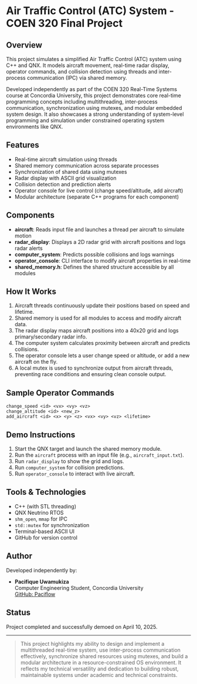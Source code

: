# Air Traffic Control (ATC) System - COEN 320 Final Project

## Overview
This project simulates a simplified Air Traffic Control (ATC) system using C++ and QNX. It models aircraft movement, real-time radar display, operator commands, and collision detection using threads and inter-process communication (IPC) via shared memory.

Developed independently as part of the COEN 320 Real-Time Systems course at Concordia University, this project demonstrates core real-time programming concepts including multithreading, inter-process communication, synchronization using mutexes, and modular embedded system design. It also showcases a strong understanding of system-level programming and simulation under constrained operating system environments like QNX.

## Features

- Real-time aircraft simulation using threads
- Shared memory communication across separate processes
- Synchronization of shared data using mutexes
- Radar display with ASCII grid visualization
- Collision detection and prediction alerts
- Operator console for live control (change speed/altitude, add aircraft)
- Modular architecture (separate C++ programs for each component)

## Components

- **aircraft**: Reads input file and launches a thread per aircraft to simulate motion
- **radar_display**: Displays a 2D radar grid with aircraft positions and logs radar alerts
- **computer_system**: Predicts possible collisions and logs warnings
- **operator_console**: CLI interface to modify aircraft properties in real-time
- **shared_memory.h**: Defines the shared structure accessible by all modules

## How It Works

1. Aircraft threads continuously update their positions based on speed and lifetime.
2. Shared memory is used for all modules to access and modify aircraft data.
3. The radar display maps aircraft positions into a 40x20 grid and logs primary/secondary radar info.
4. The computer system calculates proximity between aircraft and predicts collisions.
5. The operator console lets a user change speed or altitude, or add a new aircraft on the fly.
6. A local mutex is used to synchronize output from aircraft threads, preventing race conditions and ensuring clean console output.

## Sample Operator Commands

```
change_speed <id> <vx> <vy> <vz>
change_altitude <id> <new_z>
add_aircraft <id> <x> <y> <z> <vx> <vy> <vz> <lifetime>
```

## Demo Instructions

1. Start the QNX target and launch the shared memory module.
2. Run the `aircraft` process with an input file (e.g., `aircraft_input.txt`).
3. Run `radar_display` to show the grid and logs.
4. Run `computer_system` for collision predictions.
5. Run `operator_console` to interact with live aircraft.

## Tools & Technologies

- C++ (with STL threading)
- QNX Neutrino RTOS
- `shm_open`, `mmap` for IPC
- `std::mutex` for synchronization
- Terminal-based ASCII UI
- GitHub for version control

## Author

Developed independently by:

- **Pacifique Uwamukiza**  
  Computer Engineering Student, Concordia University  
  [GitHub: Paciflow](https://github.com/Paciflow)

## Status

Project completed and successfully demoed on April 10, 2025.

---

> This project highlights my ability to design and implement a multithreaded real-time system, use inter-process communication effectively, synchronize shared resources using mutexes, and build a modular architecture in a resource-constrained OS environment. It reflects my technical versatility and dedication to building robust, maintainable systems under academic and technical constraints.

